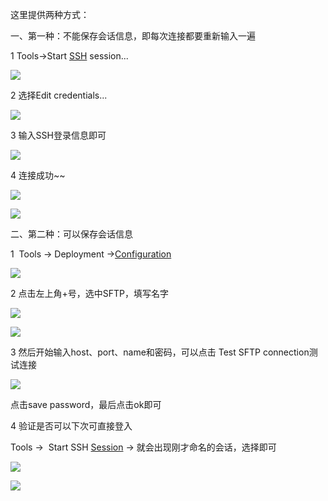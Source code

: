 这里提供两种方式：

一、第一种：不能保存会话信息，即每次连接都要重新输入一遍

1 Tools→Start [SSH](https://so.csdn.net/so/search?q=SSH&spm=1001.2101.3001.7020) session...

![](https://img-blog.csdnimg.cn/20190120212138168.png?x-oss-process=image/watermark,type_ZmFuZ3poZW5naGVpdGk,shadow_10,text_aHR0cHM6Ly9ibG9nLmNzZG4ubmV0L3d1Z2VucWlhbmc=,size_16,color_FFFFFF,t_70)

2 选择Edit credentials...

![](https://img-blog.csdnimg.cn/20190120212251153.png)

3 输入SSH登录信息即可

![](https://img-blog.csdnimg.cn/20190120212349539.png?x-oss-process=image/watermark,type_ZmFuZ3poZW5naGVpdGk,shadow_10,text_aHR0cHM6Ly9ibG9nLmNzZG4ubmV0L3d1Z2VucWlhbmc=,size_16,color_FFFFFF,t_70)

4 连接成功~~

![](https://img-blog.csdnimg.cn/20190120212416281.png)

![](https://img-blog.csdnimg.cn/2019012021243521.png)

二、第二种：可以保存会话信息

1  Tools → Deployment →[Configuration](https://so.csdn.net/so/search?q=Configuration&spm=1001.2101.3001.7020)

![](https://img-blog.csdnimg.cn/20190121110254796.png?x-oss-process=image/watermark,type_ZmFuZ3poZW5naGVpdGk,shadow_10,text_aHR0cHM6Ly9ibG9nLmNzZG4ubmV0L3d1Z2VucWlhbmc=,size_16,color_FFFFFF,t_70)

2 点击左上角+号，选中SFTP，填写名字

![](https://img-blog.csdnimg.cn/201901211107138.png)

![](https://img-blog.csdnimg.cn/20190121110851137.png)

3 然后开始输入host、port、name和密码，可以点击 Test SFTP connection测试连接

![](https://img-blog.csdnimg.cn/20190121111047536.png?x-oss-process=image/watermark,type_ZmFuZ3poZW5naGVpdGk,shadow_10,text_aHR0cHM6Ly9ibG9nLmNzZG4ubmV0L3d1Z2VucWlhbmc=,size_16,color_FFFFFF,t_70)

点击save password，最后点击ok即可

4 验证是否可以下次可直接登入

Tools →  Start SSH [Session](https://so.csdn.net/so/search?q=Session&spm=1001.2101.3001.7020) → 就会出现刚才命名的会话，选择即可

![](https://img-blog.csdnimg.cn/20190121111403727.png)

![](https://img-blog.csdnimg.cn/20190121111616379.png)